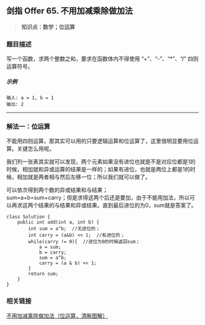 ## 剑指 Offer 65. 不用加减乘除做加法
> **知识点：数学；位运算**

### 题目描述

写一个函数，求两个整数之和，要求在函数体内不得使用 “+”、“-”、“*”、“/” 四则运算符号。

##### 示例

```
输入: a = 1, b = 1
输出: 2
```
---
### 解法一：位运算   

不能用四则运算，那其实可以用的只要逻辑运算和位运算了，这里很明显要用位运算。关键怎么用呢。    

我们列一张表其实就可以发现，两个元素如果没有进位也就是不是对应位都是1的时候，相加就和异或运算的结果是一样的；如果有进位，也就是两位上都是1的时候，相加就是两者相与然后左移一位；所以我们就可以做了。     

可以依次得到两个数的异或结果和与结果；  
sum=a+b=sum+carry；但是求得这两个后还是要加，由于不能用加法，所以可以再求这两个结果的与结果和异或结果。直到最后进位的为0，sum就是答案了。

```
class Solution {
    public int add(int a, int b) {
        int sum = a^b;  //无进位的；
        int carry = (a&b) << 1;  //有进位的；
        while(carry != 0){  //进位为0的时候返回sum；
            a = sum;
            b = carry;
            sum = a^b;
            carry = (a & b) << 1;
        }
        return sum;   
    }
}
```

### 相关链接  

[不用加减乘除做加法（位运算，清晰图解）](https://leetcode-cn.com/problems/bu-yong-jia-jian-cheng-chu-zuo-jia-fa-lcof/solution/mian-shi-ti-65-bu-yong-jia-jian-cheng-chu-zuo-ji-7/)

